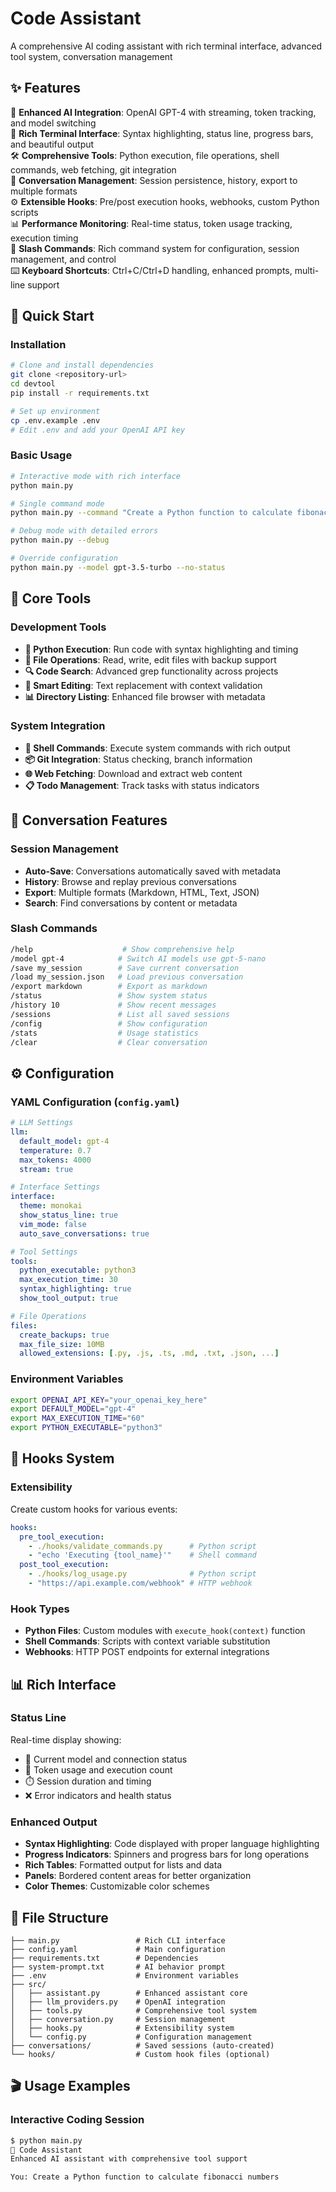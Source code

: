 # Code Assistant

A comprehensive AI coding assistant with rich terminal interface, advanced tool system, conversation management

## ✨ Features

🤖 **Enhanced AI Integration**: OpenAI GPT-4 with streaming, token tracking, and model switching  
🎨 **Rich Terminal Interface**: Syntax highlighting, status line, progress bars, and beautiful output  
🛠️ **Comprehensive Tools**: Python execution, file operations, shell commands, web fetching, git integration  
💬 **Conversation Management**: Session persistence, history, export to multiple formats  
⚙️ **Extensible Hooks**: Pre/post execution hooks, webhooks, custom Python scripts  
📊 **Performance Monitoring**: Real-time status, token usage tracking, execution timing  
🎯 **Slash Commands**: Rich command system for configuration, session management, and control  
⌨️ **Keyboard Shortcuts**: Ctrl+C/Ctrl+D handling, enhanced prompts, multi-line support  

## 🚀 Quick Start

### Installation
```bash
# Clone and install dependencies
git clone <repository-url>
cd devtool
pip install -r requirements.txt

# Set up environment
cp .env.example .env
# Edit .env and add your OpenAI API key
```

### Basic Usage
```bash
# Interactive mode with rich interface
python main.py

# Single command mode
python main.py --command "Create a Python function to calculate fibonacci numbers"

# Debug mode with detailed errors
python main.py --debug

# Override configuration
python main.py --model gpt-3.5-turbo --no-status
```

## 🎯 Core Tools

### Development Tools
- **🐍 Python Execution**: Run code with syntax highlighting and timing
- **📁 File Operations**: Read, write, edit files with backup support
- **🔍 Code Search**: Advanced grep functionality across projects
- **📝 Smart Editing**: Text replacement with context validation
- **📊 Directory Listing**: Enhanced file browser with metadata

### System Integration
- **🔧 Shell Commands**: Execute system commands with rich output
- **📦 Git Integration**: Status checking, branch information
- **🌐 Web Fetching**: Download and extract web content
- **📋 Todo Management**: Track tasks with status indicators

## 💬 Conversation Features

### Session Management
- **Auto-Save**: Conversations automatically saved with metadata
- **History**: Browse and replay previous conversations  
- **Export**: Multiple formats (Markdown, HTML, Text, JSON)
- **Search**: Find conversations by content or metadata

### Slash Commands
```bash
/help                    # Show comprehensive help
/model gpt-4            # Switch AI models use gpt-5-nano
/save my_session        # Save current conversation
/load my_session.json   # Load previous conversation
/export markdown        # Export as markdown
/status                 # Show system status
/history 10             # Show recent messages
/sessions               # List all saved sessions
/config                 # Show configuration
/stats                  # Usage statistics
/clear                  # Clear conversation
```

## ⚙️ Configuration

### YAML Configuration (`config.yaml`)
```yaml
# LLM Settings
llm:
  default_model: gpt-4
  temperature: 0.7
  max_tokens: 4000
  stream: true

# Interface Settings  
interface:
  theme: monokai
  show_status_line: true
  vim_mode: false
  auto_save_conversations: true

# Tool Settings
tools:
  python_executable: python3
  max_execution_time: 30
  syntax_highlighting: true
  show_tool_output: true

# File Operations
files:
  create_backups: true
  max_file_size: 10MB
  allowed_extensions: [.py, .js, .ts, .md, .txt, .json, ...]
```

### Environment Variables
```bash
export OPENAI_API_KEY="your_openai_key_here"
export DEFAULT_MODEL="gpt-4"
export MAX_EXECUTION_TIME="60"
export PYTHON_EXECUTABLE="python3"
```

## 🔌 Hooks System

### Extensibility
Create custom hooks for various events:

```yaml
hooks:
  pre_tool_execution:
    - ./hooks/validate_commands.py      # Python script
    - "echo 'Executing {tool_name}'"    # Shell command
  post_tool_execution:
    - ./hooks/log_usage.py              # Python script
    - "https://api.example.com/webhook" # HTTP webhook
```

### Hook Types
- **Python Files**: Custom modules with `execute_hook(context)` function
- **Shell Commands**: Scripts with context variable substitution  
- **Webhooks**: HTTP POST endpoints for external integrations

## 📊 Rich Interface

### Status Line
Real-time display showing:
- 🤖 Current model and connection status
- 🎯 Token usage and execution count
- ⏱️ Session duration and timing
- ❌ Error indicators and health status

### Enhanced Output
- **Syntax Highlighting**: Code displayed with proper language highlighting
- **Progress Indicators**: Spinners and progress bars for long operations
- **Rich Tables**: Formatted output for lists and data
- **Panels**: Bordered content areas for better organization
- **Color Themes**: Customizable color schemes

## 📁 File Structure

```
├── main.py                 # Rich CLI interface
├── config.yaml             # Main configuration
├── requirements.txt        # Dependencies
├── system-prompt.txt       # AI behavior prompt
├── .env                    # Environment variables
├── src/
│   ├── assistant.py        # Enhanced assistant core
│   ├── llm_providers.py    # OpenAI integration
│   ├── tools.py            # Comprehensive tool system
│   ├── conversation.py     # Session management
│   ├── hooks.py            # Extensibility system
│   └── config.py           # Configuration management
├── conversations/          # Saved sessions (auto-created)
└── hooks/                  # Custom hook files (optional)
```

## 🎬 Usage Examples

### Interactive Coding Session
```bash
$ python main.py
🤖 Code Assistant
Enhanced AI assistant with comprehensive tool support

You: Create a Python function to calculate fibonacci numbers

